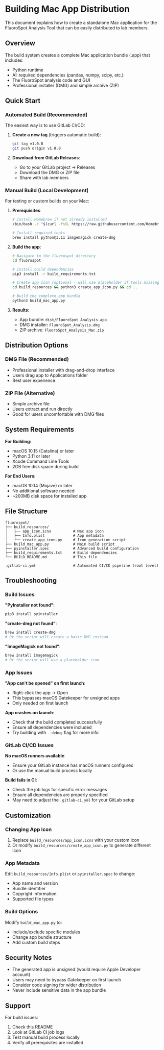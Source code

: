 # Building Mac App Distribution

This document explains how to create a standalone Mac application for the FluoroSpot Analysis Tool that can be easily distributed to lab members.

## Overview

The build system creates a complete Mac application bundle (.app) that includes:
- Python runtime
- All required dependencies (pandas, numpy, scipy, etc.)
- The FluoroSpot analysis code and GUI
- Professional installer (DMG) and simple archive (ZIP)

## Quick Start

### Automated Build (Recommended)

The easiest way is to use GitLab CI/CD:

1. **Create a new tag** (triggers automatic build):
   ```bash
   git tag v1.0.0
   git push origin v1.0.0
   ```

2. **Download from GitLab Releases**: 
   - Go to your GitLab project → Releases
   - Download the DMG or ZIP file
   - Share with lab members

### Manual Build (Local Development)

For testing or custom builds on your Mac:

1. **Prerequisites**:
   ```bash
   # Install Homebrew if not already installed
   /bin/bash -c "$(curl -fsSL https://raw.githubusercontent.com/Homebrew/install/HEAD/install.sh)"
   
   # Install required tools
   brew install python@3.11 imagemagick create-dmg
   ```

2. **Build the app**:
   ```bash
   # Navigate to the fluorospot directory
   cd fluorospot
   
   # Install build dependencies
   pip3 install -r build_requirements.txt
   
   # Create app icon (optional - will use placeholder if tools missing)
   cd build_resources && python3 create_app_icon.py && cd ..
   
   # Build the complete app bundle
   python3 build_mac_app.py
   ```

3. **Results**:
   - App bundle: `dist/FluoroSpot Analysis.app`
   - DMG installer: `FluoroSpot_Analysis.dmg`
   - ZIP archive: `FluoroSpot_Analysis_Mac.zip`

## Distribution Options

### DMG File (Recommended)
- Professional installer with drag-and-drop interface
- Users drag app to Applications folder
- Best user experience

### ZIP File (Alternative)
- Simple archive file
- Users extract and run directly
- Good for users uncomfortable with DMG files

## System Requirements

**For Building:**
- macOS 10.15 (Catalina) or later
- Python 3.11 or later
- Xcode Command Line Tools
- 2GB free disk space during build

**For End Users:**
- macOS 10.14 (Mojave) or later
- No additional software needed
- ~200MB disk space for installed app

## File Structure

```
fluorospot/
├── build_resources/
│   ├── app_icon.icns          # Mac app icon
│   ├── Info.plist             # App metadata
│   └── create_app_icon.py     # Icon generation script
├── build_mac_app.py           # Main build script
├── pyinstaller.spec           # Advanced build configuration
├── build_requirements.txt     # Build dependencies
└── BUILD_README.md            # This file

.gitlab-ci.yml                 # Automated CI/CD pipeline (root level)
```

## Troubleshooting

### Build Issues

**"PyInstaller not found"**:
```bash
pip3 install pyinstaller
```

**"create-dmg not found"**:
```bash
brew install create-dmg
# Or the script will create a basic DMG instead
```

**"ImageMagick not found"**:
```bash
brew install imagemagick
# Or the script will use a placeholder icon
```

### App Issues

**"App can't be opened" on first launch**:
- Right-click the app → Open
- This bypasses macOS Gatekeeper for unsigned apps
- Only needed on first launch

**App crashes on launch**:
- Check that the build completed successfully
- Ensure all dependencies were included
- Try building with `--debug` flag for more info

### GitLab CI/CD Issues

**No macOS runners available**:
- Ensure your GitLab instance has macOS runners configured
- Or use the manual build process locally

**Build fails in CI**:
- Check the job logs for specific error messages
- Ensure all dependencies are properly specified
- May need to adjust the `.gitlab-ci.yml` for your GitLab setup

## Customization

### Changing App Icon
1. Replace `build_resources/app_icon.icns` with your custom icon
2. Or modify `build_resources/create_app_icon.py` to generate different icon

### App Metadata
Edit `build_resources/Info.plist` or `pyinstaller.spec` to change:
- App name and version
- Bundle identifier
- Copyright information
- Supported file types

### Build Options
Modify `build_mac_app.py` to:
- Include/exclude specific modules
- Change app bundle structure
- Add custom build steps

## Security Notes

- The generated app is unsigned (would require Apple Developer account)
- Users may need to bypass Gatekeeper on first launch
- Consider code signing for wider distribution
- Never include sensitive data in the app bundle

## Support

For build issues:
1. Check this README
2. Look at GitLab CI job logs
3. Test manual build process locally
4. Verify all prerequisites are installed